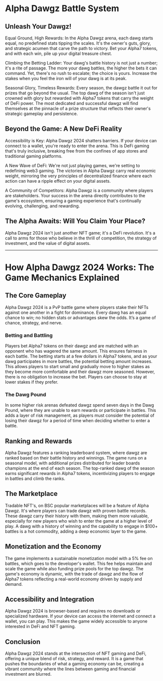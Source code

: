 
# Alpha Dawgz Battle System 

## Unleash Your Dawgz!

Equal Ground, High Rewards: In the Alpha Dawgz arena, each dawg starts equal, no predefined stats tipping the scales. It's the owner's guts, glory, and strategic acumen that carve the path to victory. Bet your Alpha7 tokens, and with each win, pile up your digital treasure chest.

Climbing the Betting Ladder: Your dawg's battle history is not just a number; it's a rite of passage. The more your dawg battles, the higher the bets it can command. Yet, there's no rush to escalate; the choice is yours. Increase the stakes when you feel the iron will of your dawg is at its peak.

Seasonal Glory, Timeless Rewards: Every season, the dawgz battle it out for prizes that go beyond the usual. The top dawg of the season isn't just crowned with glory but rewarded with Alpha7 tokens that carry the weight of DeFi power. The most dedicated and successful dawgz will find themselves at the pinnacle of a prize structure that reflects their owner's strategic gameplay and persistence.

## Beyond the Game: A New DeFi Reality

Accessibility is Key: Alpha Dawgz 2024 shatters barriers. If your device can connect to a wallet, you're ready to enter the arena. This is DeFi gaming that's truly inclusive, breaking free from the confines of app stores and traditional gaming platforms.

A New Wave of DeFi: We're not just playing games, we're setting to redefining web3 gaming. The victories in Alpha Dawgz carry real economic weight, mirroring the very principles of decentralized finance where each action can have a ripple effect on your digital assets.

A Community of Competitors: Alpha Dawgz is a community where players are stakeholders. Your success in the arena directly contributes to the game's ecosystem, ensuring a gaming experience that's continually evolving, challenging, and rewarding.

## The Alpha Awaits: Will You Claim Your Place?

Alpha Dawgz 2024 isn't just another NFT game; it's a DeFi revolution. It's a call to arms for those who believe in the thrill of competition, the strategy of investment, and the value of digital assets.

---

# How Alpha Dawgz 2024 Works: The Game Mechanics Explained


## The Core Gameplay

Alpha Dawgz 2024 is a PvP battle game where players stake their NFTs against one another in a fight for dominance. Every dawg has an equal chance to win; no hidden stats or advantages skew the odds. It’s a game of chance, strategy, and nerve.

### Betting and Battling

Players bet Alpha7 tokens on their dawgz and are matched with an opponent who has wagered the same amount. This ensures fairness in each battle. The betting starts at a few dollars in Alpha7 tokens, and as your dawg participates in more battles, the potential betting amount increases. This allows players to start small and gradually move to higher stakes as they become more comfortable and their dawgz more seasoned. However, there is no obligation to increase the bet. Players can choose to stay at lower stakes if they prefer.

### The Dawg Pound

In some higher risk arenas defeated dawgz spend seven days in the Dawg Pound, where they are unable to earn rewards or participate in battles. This adds a layer of risk management, as players must consider the potential of losing their dawgz for a period of time when deciding whether to enter a battle.

## Ranking and Rewards

Alpha Dawgz features a ranking leaderboard system, where dawgz are ranked based on their battle history and winnings. The game runs on a seasonal model, with additional prizes distributed for leader boards champions at the end of each season. The top-ranked dawg of the season earns significant rewards in Alpha7 tokens, incentivizing players to engage in battles and climb the ranks.

## The Marketplace

Tradable NFT's, on BSC popular marketplaces will be a feature of Alpha Dawgz. It's where players can trade dawgz with proven battle records. These dawgz carry their history with them, making them more valuable, especially for new players who wish to enter the game at a higher level of play. A dawg with a history of winning and the capability to engage in $100+ battles is a hot commodity, adding a deep economic layer to the game.

## Monetization and the Economy

The game implements a sustainable monetization model with a 5% fee on battles, which goes to the developer's wallet. This fee helps maintain and scale the game while also funding prize pools for the top dawgz. The game's economy is dynamic, with the trade of dawgz and the flow of Alpha7 tokens reflecting a real-world economy driven by supply and demand.

## Accessibility and Integration

Alpha Dawgz 2024 is browser-based and requires no downloads or specialized hardware. If your device can access the internet and connect a wallet, you can play. This makes the game widely accessible to anyone interested in DeFi and NFT gaming.

## Conclusion

Alpha Dawgz 2024 stands at the intersection of NFT gaming and DeFi, offering a unique blend of risk, strategy, and reward. It is a game that pushes the boundaries of what a gaming economy can be, creating a vibrant community where the lines between gaming and financial investment are blurred.

